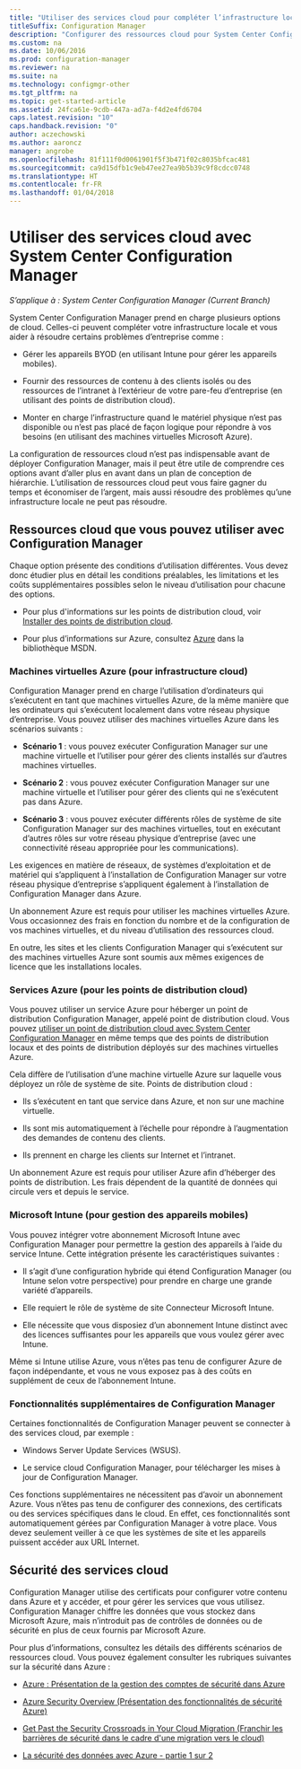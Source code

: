 ```yaml
---
title: "Utiliser des services cloud pour compléter l’infrastructure locale"
titleSuffix: Configuration Manager
description: "Configurer des ressources cloud pour System Center Configuration Manager afin de compléter votre infrastructure locale."
ms.custom: na
ms.date: 10/06/2016
ms.prod: configuration-manager
ms.reviewer: na
ms.suite: na
ms.technology: configmgr-other
ms.tgt_pltfrm: na
ms.topic: get-started-article
ms.assetid: 24fca61e-9cdb-447a-ad7a-f4d2e4fd6704
caps.latest.revision: "10"
caps.handback.revision: "0"
author: aczechowski
ms.author: aaroncz
manager: angrobe
ms.openlocfilehash: 81f111f0d0061901f5f3b471f02c8035bfcac481
ms.sourcegitcommit: ca9d15dfb1c9eb47ee27ea9b5b39c9f8cdcc0748
ms.translationtype: HT
ms.contentlocale: fr-FR
ms.lasthandoff: 01/04/2018
---
```

# <a name="use-cloud-services-with-system-center-configuration-manager"></a>Utiliser des services cloud avec System Center Configuration Manager

*S’applique à : System Center Configuration Manager (Current Branch)*

System Center Configuration Manager prend en charge plusieurs options de cloud. Celles-ci peuvent compléter votre infrastructure locale et vous aider à résoudre certains problèmes d’entreprise comme :  

-   Gérer les appareils BYOD (en utilisant Intune pour gérer les appareils mobiles).  

-   Fournir des ressources de contenu à des clients isolés ou des ressources de l’intranet à l’extérieur de votre pare-feu d’entreprise (en utilisant des points de distribution cloud).  

-   Monter en charge l’infrastructure quand le matériel physique n’est pas disponible ou n’est pas placé de façon logique pour répondre à vos besoins (en utilisant des machines virtuelles Microsoft Azure).  

La configuration de ressources cloud n’est pas indispensable avant de déployer Configuration Manager, mais il peut être utile de comprendre ces options avant d’aller plus en avant dans un plan de conception de hiérarchie. L’utilisation de ressources cloud peut vous faire gagner du temps et économiser de l’argent, mais aussi résoudre des problèmes qu’une infrastructure locale ne peut pas résoudre.  

## <a name="cloud-based-resources-you-can-use-with-configuration-manager"></a>Ressources cloud que vous pouvez utiliser avec Configuration Manager  
 Chaque option présente des conditions d’utilisation différentes. Vous devez donc étudier plus en détail les conditions préalables, les limitations et les coûts supplémentaires possibles selon le niveau d’utilisation pour chacune des options.  

-   Pour plus d'informations sur les points de distribution cloud, voir [Installer des points de distribution cloud](/sccm/core/servers/deploy/configure/install-cloud-based-distribution-points-in-microsoft-azure).

-   Pour plus d’informations sur Azure, consultez [Azure](http://go.microsoft.com/fwlink/p/?LinkId=262965) dans la bibliothèque MSDN.  

### <a name="azure-virtual-machines-for-cloud-based-infrastructure"></a>Machines virtuelles Azure (pour infrastructure cloud)  
 Configuration Manager prend en charge l’utilisation d’ordinateurs qui s’exécutent en tant que machines virtuelles Azure, de la même manière que les ordinateurs qui s’exécutent localement dans votre réseau physique d’entreprise. Vous pouvez utiliser des machines virtuelles Azure dans les scénarios suivants :  

-   **Scénario 1** : vous pouvez exécuter Configuration Manager sur une machine virtuelle et l’utiliser pour gérer des clients installés sur d’autres machines virtuelles.  

-   **Scénario 2** : vous pouvez exécuter Configuration Manager sur une machine virtuelle et l’utiliser pour gérer des clients qui ne s’exécutent pas dans Azure.  

-   **Scénario 3** : vous pouvez exécuter différents rôles de système de site Configuration Manager sur des machines virtuelles, tout en exécutant d’autres rôles sur votre réseau physique d’entreprise (avec une connectivité réseau appropriée pour les communications).  

Les exigences en matière de réseaux, de systèmes d’exploitation et de matériel qui s’appliquent à l’installation de Configuration Manager sur votre réseau physique d’entreprise s’appliquent également à l’installation de Configuration Manager dans Azure.  

Un abonnement Azure est requis pour utiliser les machines virtuelles Azure. Vous occasionnez des frais en fonction du nombre et de la configuration de vos machines virtuelles, et du niveau d’utilisation des ressources cloud.  

En outre, les sites et les clients Configuration Manager qui s’exécutent sur des machines virtuelles Azure sont soumis aux mêmes exigences de licence que les installations locales.  

### <a name="azure-services-for-cloud-based-distribution-points"></a>Services Azure (pour les points de distribution cloud)  
 Vous pouvez utiliser un service Azure pour héberger un point de distribution Configuration Manager, appelé point de distribution cloud. Vous pouvez [utiliser un point de distribution cloud avec System Center Configuration Manager](../../core/plan-design/hierarchy/use-a-cloud-based-distribution-point.md) en même temps que des points de distribution locaux et des points de distribution déployés sur des machines virtuelles Azure.  

 Cela diffère de l’utilisation d’une machine virtuelle Azure sur laquelle vous déployez un rôle de système de site. Points de distribution cloud :  

-   Ils s’exécutent en tant que service dans Azure, et non sur une machine virtuelle.  

-   Ils sont mis automatiquement à l’échelle pour répondre à l’augmentation des demandes de contenu des clients.  

-   Ils prennent en charge les clients sur Internet et l’intranet.  

Un abonnement Azure est requis pour utiliser Azure afin d’héberger des points de distribution. Les frais dépendent de la quantité de données qui circule vers et depuis le service.  

### <a name="microsoft-intune-for-mobile-device-management"></a>Microsoft Intune (pour gestion des appareils mobiles)  
 Vous pouvez intégrer votre abonnement Microsoft Intune avec Configuration Manager pour permettre la gestion des appareils à l’aide du service Intune. Cette intégration présente les caractéristiques suivantes :  

-   Il s’agit d’une configuration hybride qui étend Configuration Manager (ou Intune selon votre perspective) pour prendre en charge une grande variété d’appareils.  

-   Elle requiert le rôle de système de site Connecteur Microsoft Intune.  

-   Elle nécessite que vous disposiez d’un abonnement Intune distinct avec des licences suffisantes pour les appareils que vous voulez gérer avec Intune.  

Même si Intune utilise Azure, vous n’êtes pas tenu de configurer Azure de façon indépendante, et vous ne vous exposez pas à des coûts en supplément de ceux de l’abonnement Intune.  

### <a name="additional-configuration-manager-capabilities"></a>Fonctionnalités supplémentaires de Configuration Manager  
 Certaines fonctionnalités de Configuration Manager peuvent se connecter à des services cloud, par exemple :  

-   Windows Server Update Services (WSUS).  

-   Le service cloud Configuration Manager, pour télécharger les mises à jour de Configuration Manager.  

Ces fonctions supplémentaires ne nécessitent pas d’avoir un abonnement Azure. Vous n’êtes pas tenu de configurer des connexions, des certificats ou des services spécifiques dans le cloud. En effet, ces fonctionnalités sont automatiquement gérées par Configuration Manager à votre place. Vous devez seulement veiller à ce que les systèmes de site et les appareils puissent accéder aux URL Internet.  

##  <a name="BKMK_CloudSec"></a> Sécurité des services cloud  
 Configuration Manager utilise des certificats pour configurer votre contenu dans Azure et y accéder, et pour gérer les services que vous utilisez. Configuration Manager chiffre les données que vous stockez dans Microsoft Azure, mais n’introduit pas de contrôles de données ou de sécurité en plus de ceux fournis par Microsoft Azure.  

 Pour plus d’informations, consultez les détails des différents scénarios de ressources cloud. Vous pouvez également consulter les rubriques suivantes sur la sécurité dans Azure :  

-   [Azure : Présentation de la gestion des comptes de sécurité dans Azure](http://go.microsoft.com/fwlink/p/?LinkId=262968)  

-   [Azure Security Overview (Présentation des fonctionnalités de sécurité Azure)](http://go.microsoft.com/fwlink/p/?LinkId=262970)  

-   [Get Past the Security Crossroads in Your Cloud Migration (Franchir les barrières de sécurité dans le cadre d'une migration vers le cloud)](http://go.microsoft.com/fwlink/p/?LinkId=262971)  

-   [La sécurité des données avec Azure - partie 1 sur 2](http://go.microsoft.com/fwlink/p/?LinkId=262974)  

